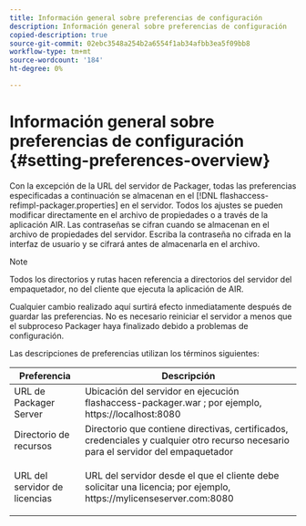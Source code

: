 ```yaml
---
title: Información general sobre preferencias de configuración
description: Información general sobre preferencias de configuración
copied-description: true
source-git-commit: 02ebc3548a254b2a6554f1ab34afbb3ea5f09bb8
workflow-type: tm+mt
source-wordcount: '184'
ht-degree: 0%

---
```


# Información general sobre preferencias de configuración {#setting-preferences-overview}

Con la excepción de la URL del servidor de Packager, todas las preferencias especificadas a continuación se almacenan en el [!DNL flashaccess-refimpl-packager.properties] en el servidor. Todos los ajustes se pueden modificar directamente en el archivo de propiedades o a través de la aplicación AIR. Las contraseñas se cifran cuando se almacenan en el archivo de propiedades del servidor. Escriba la contraseña no cifrada en la interfaz de usuario y se cifrará antes de almacenarla en el archivo.

>[!NOTE]
>
>Todos los directorios y rutas hacen referencia a directorios del servidor del empaquetador, no del cliente que ejecuta la aplicación de AIR.

Cualquier cambio realizado aquí surtirá efecto inmediatamente después de guardar las preferencias. No es necesario reiniciar el servidor a menos que el subproceso Packager haya finalizado debido a problemas de configuración.

Las descripciones de preferencias utilizan los términos siguientes:

<table frame="all" colsep="1" rowsep="1" class="+ topic/table adobe-d/table " id="table_tj5_hcz_n4"> 
 <thead class="- topic/thead "> 
  <tr rowsep="1" class="- topic/row "> 
   <th colname="1" class="- topic/entry entry"> Preferencia </th> 
   <th colname="2" class="- topic/entry entry"> Descripción </th> 
  </tr> 
 </thead>
 <tbody class="- topic/tbody "> 
  <tr rowsep="1" class="- topic/row "> 
   <td colname="1" class="- topic/entry "> URL de Packager Server </td> 
   <td colname="2" class="- topic/entry "> Ubicación del servidor en ejecución <span class="filepath"> flashaccess-packager.war </span>; por ejemplo, <span class="filepath"> https://localhost:8080 </span> </td> 
  </tr> 
  <tr rowsep="1" class="- topic/row "> 
   <td colname="1" class="- topic/entry "> Directorio de recursos </td> 
   <td colname="2" class="- topic/entry "> Directorio que contiene directivas, certificados, credenciales y cualquier otro recurso necesario para el servidor del empaquetador </td> 
  </tr> 
  <tr rowsep="0" class="- topic/row "> 
   <td colname="1" class="- topic/entry "> URL del servidor de licencias </td> 
   <td colname="2" class="- topic/entry "> <p class="- topic/p ">URL del servidor desde el que el cliente debe solicitar una licencia; por ejemplo, <span class="filepath"> https://mylicenseserver.com:8080 </span> </p> </td> 
  </tr> 
 </tbody> 
</table>
